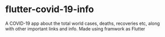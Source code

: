 # flutter-covid-19-info
A COVID-19 app about the total world cases, deaths, recoveries etc, along with other important links and info. Made using framwork as Flutter
